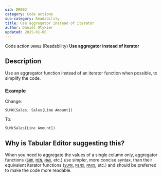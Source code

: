 ```yaml
---
uid: DR002
category: Code actions
sub-category: Readability
title: Use aggregator instead of iterator
author: Daniel Otykier
updated: 2025-01-06
---
```


Code action `DR002` (Readability) **Use aggregator instead of iterator**

## Description

Use an aggregator function instead of an iterator function when possible, to simplify the code.

### Example

Change:
```dax
SUMX(Sales, Sales[Line Amount])
```
To:
```dax
SUM(Sales[Line Amount])
```

## Why is Tabular Editor suggesting this?

When you need to aggregate the values of a single column only, aggregator functions ([`SUM`](https://dax.guide), [`MIN`](https://dax.guide), [`MAX`](https://dax.guide), etc.) use simpler, more concise syntax, than their equivalent iterator functions ([`SUMX`](https://dax.guide), [`MINX`](https://dax.guide), [`MAXX`](https://dax.guide), etc.) and should be preferred to make the code more readable.